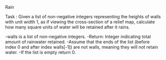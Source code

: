 Rain 


Task :
Given a list of non-negative integers representing the heights of walls with unit width 1, as if viewing the cross-section of a relief map, calculate how many square units of water will be retained after it rains.


-walls is a list of non-negative integers.
-Return: Integer indicating total amount of rainwater retained.
-Assume that the ends of the list (before index 0 and after index walls[-1]) are not walls, meaning they will not retain water.
-If the list is empty return 0.